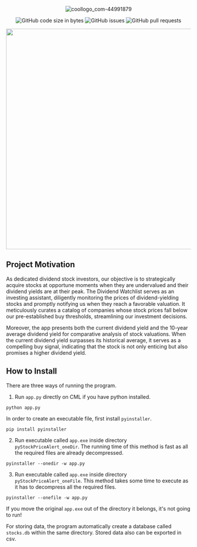 <div align="center">

  ![coollogo_com-44991879](https://github.com/eshinhw/dividend-watchlist/assets/41933169/5fcf5b43-3377-41a4-98b1-1a5fc4a32b96)

</div>

<div align="center">

  ![GitHub code size in bytes](https://img.shields.io/github/languages/code-size/eshinhw/dividend-watchlist)
  ![GitHub issues](https://img.shields.io/github/issues/eshinhw/dividend-watchlist)
  ![GitHub pull requests](https://img.shields.io/github/issues-pr/eshinhw/dividend-watchlist)
  
</div>

<p align="center">
  <img width="900" height="600" src="https://github.com/eshinhw/dividend-watchlist/assets/41933169/19fa10a2-9f13-48e6-a265-d1e10c22f94d">
</p>

## Project Motivation

As dedicated dividend stock investors, our objective is to strategically acquire stocks at opportune moments when they are undervalued and their dividend yields are at their peak. The Dividend Watchlist serves as an investing assistant, diligently monitoring the prices of dividend-yielding stocks and promptly notifying us when they reach a favorable valuation. It meticulously curates a catalog of companies whose stock prices fall below our pre-established buy thresholds, streamlining our investment decisions.

Moreover, the app presents both the current dividend yield and the 10-year average dividend yield for comparative analysis of stock valuations. When the current dividend yield surpasses its historical average, it serves as a compelling buy signal, indicating that the stock is not only enticing but also promises a higher dividend yield.

## How to Install

There are three ways of running the program.

1. Run `app.py` directly on CML if you have python installed.

```
python app.py
```

In order to create an executable file, first install `pyinstaller`.

```
pip install pyinstaller
```

2. Run executable called `app.exe` inside directory `pyStockPriceAlert_oneDir`. The running time of this method is fast as all the required files are already decompressed.

```
pyinstaller --onedir -w app.py
```

3. Run executable called `app.exe` inside directory `pyStockPriceAlert_oneFile`. This method takes some time to execute as it has to decompress all the required files.

```
pyinstaller --onefile -w app.py
```

If you move the original `app.exe` out of the directory it belongs, it's not going to run!

For storing data, the program automatically create a database called `stocks.db` within the same directory. Stored data also can be exported in csv.
